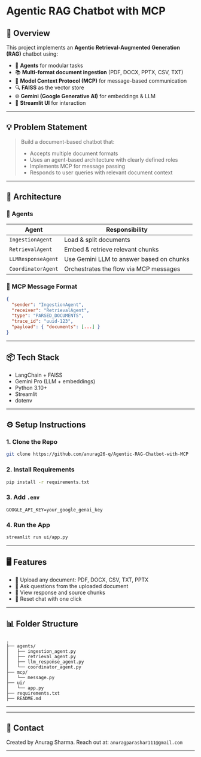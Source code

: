 # Agentic RAG Chatbot with MCP

## 📌 Overview

This project implements an **Agentic Retrieval-Augmented Generation (RAG)** chatbot using:

* 🧠 **Agents** for modular tasks
* 📚 **Multi-format document ingestion** (PDF, DOCX, PPTX, CSV, TXT)
* 🧾 **Model Context Protocol (MCP)** for message-based communication
* 🔍 **FAISS** as the vector store
* 🌐 **Gemini (Google Generative AI)** for embeddings & LLM
* 📱 **Streamlit UI** for interaction

---

## 💡 Problem Statement

> Build a document-based chatbot that:
>
> * Accepts multiple document formats
> * Uses an agent-based architecture with clearly defined roles
> * Implements MCP for message passing
> * Responds to user queries with relevant document context

---

## 🧠 Architecture

### 👷 Agents

| Agent              | Responsibility                           |
| ------------------ | ---------------------------------------- |
| `IngestionAgent`   | Load & split documents                   |
| `RetrievalAgent`   | Embed & retrieve relevant chunks         |
| `LLMResponseAgent` | Use Gemini LLM to answer based on chunks |
| `CoordinatorAgent` | Orchestrates the flow via MCP messages   |

### 🔁 MCP Message Format

```json
{
  "sender": "IngestionAgent",
  "receiver": "RetrievalAgent",
  "type": "PARSED_DOCUMENTS",
  "trace_id": "uuid-123",
  "payload": { "documents": [...] }
}
```

---

## 📦 Tech Stack

* LangChain + FAISS
* Gemini Pro (LLM + embeddings)
* Python 3.10+
* Streamlit
* dotenv

---

## ⚙️ Setup Instructions

### 1. Clone the Repo

```bash
git clone https://github.com/anurag26-q/Agentic-RAG-Chatbot-with-MCP
```

### 2. Install Requirements

```bash
pip install -r requirements.txt
```

### 3. Add `.env`

```env
GOOGLE_API_KEY=your_google_genai_key
```

### 4. Run the App

```bash
streamlit run ui/app.py
```

---

## 🖥️ Features

* 📄 Upload any document: PDF, DOCX, CSV, TXT, PPTX
* 💬 Ask questions from the uploaded document
* 📂 View response and source chunks
* 🔁 Reset chat with one click

---

## 📊 Folder Structure

```
.
├── agents/
│   ├── ingestion_agent.py
│   ├── retrieval_agent.py
│   ├── llm_response_agent.py
│   └── coordinator_agent.py
├── mcp/
│   └── message.py
├── ui/
│   └── app.py
├── requirements.txt
├── README.md
```

---

---

## 📧 Contact

Created by Anurag Sharma. Reach out at: `anuragparashar111@gmail.com`

---


